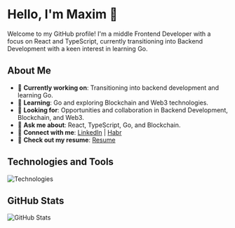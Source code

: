 # Hello, I'm Maxim 👋

Welcome to my GitHub profile! I'm a middle Frontend Developer with a focus on React and TypeScript, currently transitioning into Backend Development with a keen interest in learning Go.

## About Me

- 🔭 **Currently working on**: Transitioning into backend development and learning Go.
- 🌱 **Learning**: Go and exploring Blockchain and Web3 technologies.
- 👯 **Looking for**: Opportunities and collaboration in Backend Development, Blockchain, and Web3.
- 🤔 **Ask me about**: React, TypeScript, Go, and Blockchain.
- 💬 **Connect with me**: [LinkedIn]([your-linkedin-profile](https://www.linkedin.com/in/maksim-balov-a5809124b/)) | [Habr](https://career.habr.com/sobored)
- 📄 **Check out my resume**: [Resume](link-to-resume)


## Technologies and Tools

![Technologies](https://skillicons.dev/icons?i=react,typescript,go)


## GitHub Stats

![GitHub Stats](https://github-readme-stats.vercel.app/api?username=your-github-username&show_icons=true&count_private=true&hide=prs&theme=dark)

